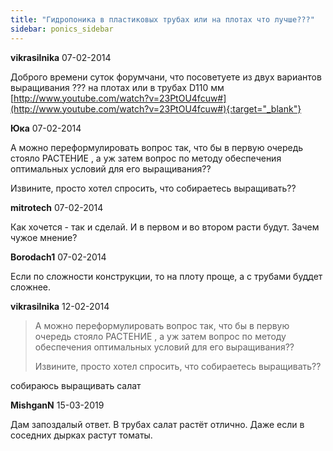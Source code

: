 ```yaml
---
title: "Гидропоника в пластиковых трубах или на плотах что лучше???"
sidebar: ponics_sidebar
---
```


**vikrasilnika** 07-02-2014

Доброго времени суток форумчани, что посоветуете из двух вариантов выращивания ??? на плотах или в трубах D110 мм [http://www.youtube.com/watch?v=23PtOU4fcuw#](http://www.youtube.com/watch?v=23PtOU4fcuw#){:target="_blank"}


**Юка** 07-02-2014

 А можно переформулировать вопрос так, что бы в первую очередь стояло РАСТЕНИЕ , а уж затем вопрос по методу обеспечения оптимальных условий для его выращивания??

Извините, просто хотел спросить, что собираетесь выращивать??


**mitrotech** 07-02-2014

Как хочется - так и сделай. И в первом и во втором расти будут. Зачем чужое мнение? 


**Borodach1** 07-02-2014

Если по сложности конструкции, то на плоту проще, а с трубами буддет сложнее.


**vikrasilnika** 12-02-2014

> А можно переформулировать вопрос так, что бы в первую очередь стояло РАСТЕНИЕ , а уж затем вопрос по методу обеспечения оптимальных условий для его выращивания??
> 
> Извините, просто хотел спросить, что собираетесь выращивать??

собираюсь выращивать салат


**MishganN** 15-03-2019

Дам запоздалый ответ. В трубах салат растёт отлично. Даже если в соседних дырках растут томаты.


